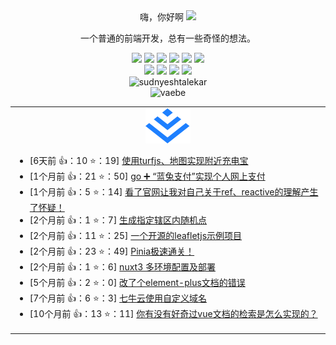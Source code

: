<div align=center>
嗨，你好啊 <img src="https://github.com/sudnyeshtalekar/sudnyeshtalekar/blob/master/Assets/Hi.gif" width="40px">

一个普通的前端开发，总有一些奇怪的想法。
</div>

<div align="center">
  <img src="https://img.shields.io/badge/-JavaScript-f6da1c?style=flat&logo=javascript&logoColor=white">
  <img src="https://img.shields.io/badge/-TypeScript-2b6dbf?style=flat&logo=typescript&logoColor=white">
  <img src="https://img.shields.io/badge/-Vue-46b882?style=flat&logo=vue.js&logoColor=white">
  <img src="https://img.shields.io/badge/-Node.js-3C873A?style=flat&logo=Node.js&logoColor=white">
  <img src="https://img.shields.io/badge/Golang-1008611?style=flat&logo=go&color=%2376e2ff">
  <img src="https://img.shields.io/badge/Mysql-1008611?style=flat&logo=Mysql&color=%2302758f">
</div>
<div align="center">
  <img src="https://img.shields.io/badge/-Git-ee462c?style=flat&logo=git&logoColor=white">
  <img src="https://img.shields.io/badge/-Github-black?style=flat&logo=github">
  <img src="https://img.shields.io/badge/-Webpack-%232C3A42?style=flat-square&logo=webpack">
  <img src="https://img.shields.io/badge/-ESLint-%234B32C3?style=flat-square&logo=eslint">
</div>


<div align=center>
   <img src="https://komarev.com/ghpvc/?username=vaebe" alt="sudnyeshtalekar" />
</div>
<div align=center>
  <img src="https://github-readme-stats.vercel.app/api?username=vaebe" alt="vaebe" /> 
</div>

<!-- multi-platform-posts start -->
  <table align="center">
      <tr>
        <td align="center" width="800px" valign="top">
          <div align="center"><img src='https://raw.githubusercontent.com/baozouai/multi-platform-posts-action/main/assets/juejin.svg' alt='juejin'/></div>
<ul>
<li align='left'>[6天前 👍：10  ⭐：19]
      <a href="https://juejin.cn/post/7295644677742985226" target="_blank">使用turfjs、地图实现附近充电宝</a>
      </li>
<li align='left'>[1个月前 👍：21  ⭐：50]
      <a href="https://juejin.cn/post/7280007090768298040" target="_blank">go ➕ “蓝兔支付”实现个人网上支付</a>
      </li>
<li align='left'>[1个月前 👍：5  ⭐：14]
      <a href="https://juejin.cn/post/7279598329023971384" target="_blank">看了官网让我对自己关于ref、reactive的理解产生了怀疑！</a>
      </li>
<li align='left'>[2个月前 👍：1  ⭐：7]
      <a href="https://juejin.cn/post/7271974618565591097" target="_blank">生成指定辖区内随机点</a>
      </li>
<li align='left'>[2个月前 👍：11  ⭐：25]
      <a href="https://juejin.cn/post/7269411820905087013" target="_blank">一个开源的leafletjs示例项目</a>
      </li>
<li align='left'>[2个月前 👍：23  ⭐：49]
      <a href="https://juejin.cn/post/7267441882397016103" target="_blank">Pinia极速通关！</a>
      </li>
<li align='left'>[2个月前 👍：1  ⭐：6]
      <a href="https://juejin.cn/post/7267437885858463756" target="_blank">nuxt3 多环境配置及部署</a>
      </li>
<li align='left'>[5个月前 👍：2  ⭐：0]
      <a href="https://juejin.cn/post/7233053557833695293" target="_blank">改了个element-plus文档的错误</a>
      </li>
<li align='left'>[7个月前 👍：6  ⭐：3]
      <a href="https://juejin.cn/post/7219968440761942077" target="_blank">七牛云使用自定义域名</a>
      </li>
<li align='left'>[10个月前 👍：13  ⭐：11]
      <a href="https://juejin.cn/post/7178640669999628349" target="_blank">你有没有好奇过vue文档的检索是怎么实现的？</a>
      </li>
</ul>
        </td>
      </tr>
    </table>
    <!-- multi-platform-posts end -->

